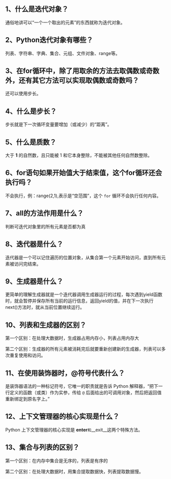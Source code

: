 ## 1、什么是迭代对象？

通俗地讲可以“一个一个取出的元素”的东西就称为迭代对象。

## 2、Python迭代对象有哪些？

列表、字符串、字典、集合、元组、文件对象、range等。

## 3、在for循环中，除了用取余的方法去取偶数或奇数外，还有其它方法可以实现取偶数或奇数吗？

还可以使用步长。

## 4、什么是步长？

步长就是下一次循环变量要增加（或减少）的“距离”。

## 5、什么是质数？

大于 **1** 的自然数，且只能被 1 和它本身整除，不能被其他任何自然数整除。

## 6、for语句如果开始值大于结束值，这个for循环还会执行吗？

不会执行，例：range(2,1),表示是“空范围”，这个 `for` 循环不会执行任何内容。

## 7、all的方法作用是什么？

判断可迭代对象里的所有元素是否都为真

## 8、迭代器是什么？

迭代器是一个可以记住遍历的位置对象，从集合第一个元素开始访问，直到所有元素被访问完结束。

## 9、生成器是什么？

更简单的理解生成器就是一个迭代器调用生成器运行的过程，每次遇到yield函数时，就会暂停并保存所有当前的运行信息，返回yield的值，并在下一次执行next()方法时，就从当前位置继续运行。

## 10、列表和生成器的区别？

第一个区别：在处理大数据时，生成器占用内存小，列表占用内存大

第二个区别：生成器的所有元素被消耗完后就要重新创建新的生成器，列表可以多次重复使用和访问。

## 11、在使用装饰器时，@符号代表什么？

是装饰器语法的一种标记符号，它唯一的职责就是告诉 Python 解释器，“把下一行定义的函数（或类）作为实参，传给 `@` 后面给出的可调用对象，然后把返回值重新绑定到原名字上。”



## 12、上下文管理器的核心实现是什么？

Python 上下文管理器的核心实现是 __enter__` 和 `__exit__这两个特殊方法。



## 13、集合与列表的区别？

第一个区别：在内存中集合是无序的，列表是有序的

第二个区别：在处理大数据时，用集合提取数据快，列表提取数据慢。